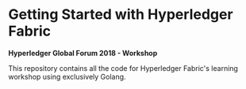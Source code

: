 # Getting Started with Hyperledger Fabric

**Hyperledger Global Forum 2018 - Workshop**

This repository contains all the code for Hyperledger Fabric's learning workshop using exclusively Golang.
